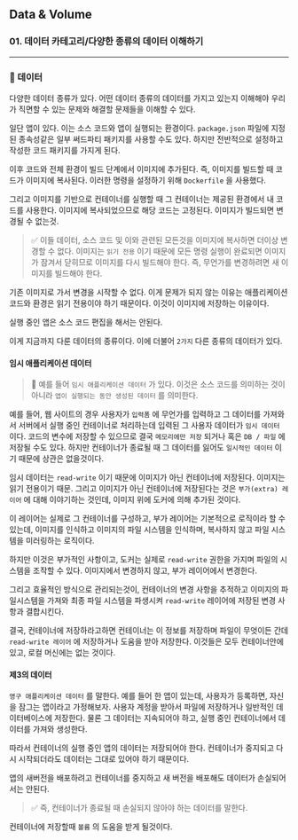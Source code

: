 ## Data & Volume

### 01. 데이터 카테고리/다양한 종류의 데이터 이해하기

---

### 📌 데이터

다양한 데이터 종류가 있다. 어떤 데이터 종류의 데이터를 가지고 있는지 이해해야 우리가 직면할 수 있는 문제와 해결할 문제들을 이해할 수 있다.

일단 앱이 있다. 이는 소스 코드와 앱이 실행되는 환경이다.
`package.json` 파일에 지정된 종속성같은 일부 써드파티 패키지를 사용할 수도 있다. 하지만 전반적으로 설정하고 작성한 코드 패키지를 가지게 된다.

이후 코드와 전체 환경이 빌드 단계에서 이미지에 추가된다.
즉, 이미지를 빌드할 때 코드가 이미지에 복사된다. 이러한 명령을 설정하기 위해 `Dockerfile` 을 사용했다.

그리고 이미지를 기반으로 컨테이너를 실행할 때 그 컨테이너는 제공된 환경에서 내 코드를 사용한다.
이미지에 복사되었으므로 해당 코드는 고정된다. 이미지가 빌드되면 변경될 수 없는것.

> ✅ 이들 데이터, 소스 코드 및 이와 관련된 모든것을 이미지에 복사하면 더이상 변경할 수 없다.
> 이미지는 `읽기 전용` 이기 때문에 모든 명령 실행이 완료되면 이미지가 잠겨서 닫히므로 이미지를 다시 빌드해야 한다. 즉, 무언가를 변경하려면 새 이미지를 빌드해야 한다.

기존 이미지로 가서 변경을 시작할 수 없다. 이게 문제가 되지 않는 이유는 애플리케이션 코드와 환경은 읽기 전용이야 하기 때문이다. 이것이 이미지에 저장하는 이유이다.

실행 중인 앱은 소스 코드 편집을 해서는 안된다.

이게 지금까지 다룬 데이터의 종류이다.
이에 더불어 `2가지` 다른 종류의 데이터가 있다.

#### 임시 애플리케이션 데이터

> 📌 예를 들어 `임시 애플리케이션 데이터` 가 있다. 이것은 소스 코드를 의미하는 것이 아니라 `앱이 실행되는 동안 생성된 데이터` 를 의미한다.

예를 들어, 웹 사이트의 경우 사용자가 `입력폼` 에 무언가를 입력하고 그 데이터를 가져와서 서버에서 실행 중인 컨테이너로 처리하는데 입력된 그 사용자 데이터가 `임시 데이터` 이다.
코드의 변수에 저장할 수 있으므로 결국 `메모리에만 저장` 되거나 혹은 `DB / 파일` 에 저장될 수도 있다. 하지만 컨테이너가 종료될 때 그 데이터를 잃어도 `일시적인 데이터` 이기 때문에 상관은 없을것이다.

임시 데이터는 `read-write` 이기 때문에 이미지가 아닌 컨테이너에 저장된다.
이미지는 읽기 전용이기 때문. 그리고 이미지가 아닌 컨테이너에 저장된다는 것은 `부가(extra) 레이어` 에 대해 이야기하는 것인데, 이미지 위에 도커에 의해 추가된 것이다.

이 레이어는 실제로 그 컨테이너를 구성하고, 부가 레이어는 기본적으로 로직이라 할 수 있는데, 이미지를 인식하고 이미지의 파일 시스템을 인식하며, 복사하지 않고 파일 시스템을 미러링하는 로직이다.

하지만 이것은 부가적인 사항이고, 도커는 실제로 `read-write` 권한을 가지며 파일의 시스템을 조작할 수 있다. 이미지에서 변경하지 않고, 부가 레이어에서 변경한다.

그리고 효율적인 방식으로 관리되는것이, 컨테이너의 변경 사항을 추적하고 이미지의 파일시스템을 가져와 최종 파일 시스템을 파생시켜 `read-write` 레이어에 저장된 변경 사항과 결합시킨다.

결국, 컨테이너에 저장하라고하면 컨테이너는 이 정보를 저장하며 파일이 무엇이든 간데 `read-write 레이어` 에 저장하거나 도움을 받아 저장한다.
이것들은 모두 컨테이너안에 있고, 로컬 머신에는 없는 것이다.

#### 제3의 데이터

`영구 애플리케이션 데이터` 를 말한다.
예를 들어 한 앱이 있는데, 사용자가 등록하면, 자신을 잠그는 앱이라고 가정해보자.
사용자 계정을 받아서 파일에 저장하거나 일반적인 데이터베이스에 저장한다. 물론 그 데이터는 지속되어야 하고, 실행 중인 컨테이너에서 데이터를 가져와 생성한다.

따라서 컨테이너의 실행 중인 앱의 데이터는 저장되어야 한다.
컨테이너가 중지되고 다시 시작되더라도 데이터는 그대로 있어야 하기 때문이다.

앱의 새버전을 배포하려고 컨테이너를 중지하고 새 버전을 배포해도 데이터가 손실되어서는 안된다.

> ✅ 즉, 컨테이너가 종료될 때 손실되지 않아야 하는 데이터를 말한다.

컨테이너에 저장할때 `볼륨` 의 도움을 받게 될것이다.
